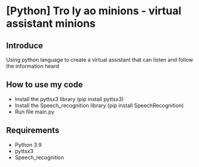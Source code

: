 # [Python] Tro ly ao minions - virtual assistant minions

## Introduce
Using python language to create a virtual assistant that can listen and follow the information heard

## How to use my code
- Install the pyttsx3 library (pip install pyttsx3)
- Install the Speech_recognition library (pip install SpeechRecognition)
- Run file main.py

## Requirements
- Python 3.9
- pyttsx3
- Speech_recognition

 
 

